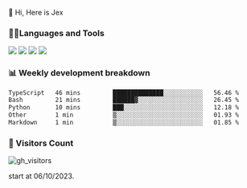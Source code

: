  👋 Hi, Here is Jex

 

### 🧑‍💻Languages and Tools

<code><a href="https://react.dev"><img src="https://api.iconify.design/logos:react.svg" /></a></code>
<code><a href="https://github.com/vuejs/core"><img src="https://api.iconify.design/logos:vue.svg" /></a></code> 
<code><a href="https://github.com/microsoft/TypeScript"><img src="https://api.iconify.design/logos:typescript-icon.svg" /></a></code>
<code><a href="https://threejs.org/"><img src="https://api.iconify.design/logos:threejs.svg" /></a></code>

### 📊 Weekly development breakdown

<!--START_SECTION:waka-->

```txt
TypeScript   46 mins         ██████████████░░░░░░░░░░░   56.46 %
Bash         21 mins         ██████▓░░░░░░░░░░░░░░░░░░   26.45 %
Python       10 mins         ███░░░░░░░░░░░░░░░░░░░░░░   12.18 %
Other        1 min           ▒░░░░░░░░░░░░░░░░░░░░░░░░   01.93 %
Markdown     1 min           ▒░░░░░░░░░░░░░░░░░░░░░░░░   01.85 %
```

<!--END_SECTION:waka-->


### 👀 Visitors Count

![gh_visitors](https://profile-counter.glitch.me/jexlau/count.svg)

start at 06/10/2023.
